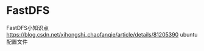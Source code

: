 # FastDFS
FastDFS小知识点
https://blog.csdn.net/xihongshi_chaofanqie/article/details/81205390 ubuntu配置文件
